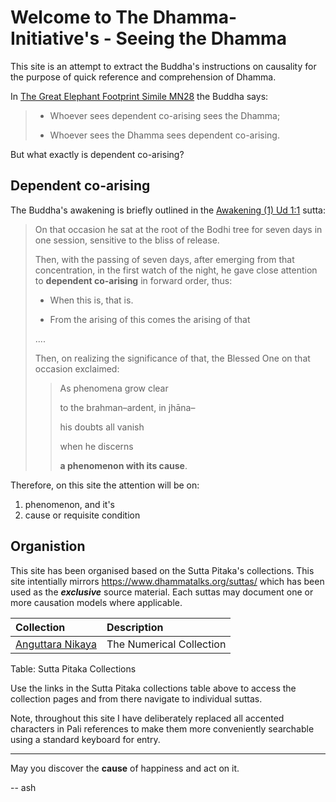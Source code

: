 # Welcome to The Dhamma-Initiative's - Seeing the Dhamma

This site is an attempt to extract the Buddha's instructions on causality for the purpose of quick reference and comprehension of Dhamma.

In [The Great Elephant Footprint Simile MN28][1] the Buddha says:
> * Whoever sees dependent co-arising sees the Dhamma;
> 
> * Whoever sees the Dhamma sees dependent co-arising.


But what exactly is dependent co-arising?


## Dependent co-arising

The Buddha's awakening is briefly outlined in the [Awakening (1) Ud 1:1][2] sutta:
> On that occasion he sat at the root of the Bodhi tree for seven days in one session, sensitive to the bliss of release. 
>
> Then, with the passing of seven days, after emerging from that concentration, in the first watch of the night, he gave close attention to **dependent co-arising** in forward order, thus:
>
> * When this is, that is.
> 
> * From the arising of this comes the arising of that 
>
> ....
>
> Then, on realizing the significance of that, the Blessed One on that occasion exclaimed:
> 
>> As phenomena grow clear
>>
>> to the brahman–ardent, in jhāna–
>>
>> his doubts all vanish
>>
>> when he discerns
>>
>> **a phenomenon with its cause**.


Therefore, on this site the attention will be on:
  1. phenomenon, and it's
  2. cause or requisite condition


## Organistion

This site has been organised based on the Sutta Pitaka's collections. This site intentially mirrors https://www.dhammatalks.org/suttas/ which has been used as the **_exclusive_** source material. Each suttas may document one or more causation models where applicable.

|Collection|Description|
|:--|:--|
|[Anguttara Nikaya](./AN/README.md)|The Numerical Collection|

Table: Sutta Pitaka Collections

Use the links in the Sutta Pitaka collections table above to access the collection pages and from there navigate to individual suttas.

Note, throughout this site I have deliberately replaced all accented characters in Pali references to make them more conveniently searchable using a standard keyboard for entry.

---

May you discover the **cause** of happiness and act on it.

-- ash


[1]: <https://www.dhammatalks.org/suttas/MN/MN28.html> "The Great Elephant Footprint Simile (MN 28)"
[2]: <https://www.dhammatalks.org/suttas/KN/Ud/ud1_1.html> "Ud 1:1 Awakening (1)"